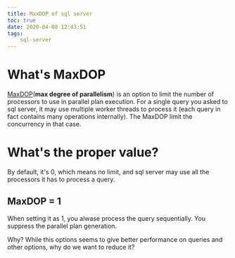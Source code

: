 ```yaml
---
title: MaxDOP of sql server
toc: true
date: 2020-04-08 12:43:51
tags:
	sql-server
---
```


# What's MaxDOP

[MaxDOP](https://docs.microsoft.com/en-us/sql/database-engine/configure-windows/configure-the-max-degree-of-parallelism-server-configuration-option?view=sql-server-ver15)(**max degree of parallelism**) is an option to limit the number of processors to use in parallel plan execution. For a single query you asked to sql server, it may use multiple worker threads to process it (each query in fact contains many operations internally). The MaxDOP limit the concurrency in that case.

# What's the proper value?

By default, it's 0, which means no limit, and sql server may use all the processors it has to process a query.

## MaxDOP = 1

When setting it as 1, you alwase process the query sequentially. You suppress the parallel plan generation.

Why? While this options seems to give better performance on queries and other options, why do we want to reduce it?

